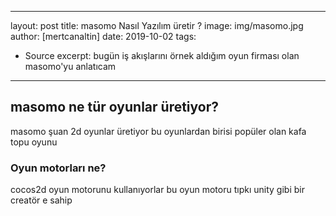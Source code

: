 
---
layout: post
title: masomo Nasıl Yazılım üretir ?
image: img/masomo.jpg
author: [mertcanaltin]
date: 2019-10-02
tags:
  - Source
excerpt: bugün iş akışlarını örnek aldığım oyun firması olan masomo'yu anlatıcam 
---

## __masomo ne tür oyunlar üretiyor?__
masomo şuan 2d oyunlar üretiyor bu oyunlardan birisi popüler olan kafa topu oyunu 

### Oyun motorları ne?
cocos2d oyun motorunu kullanıyorlar bu oyun motoru tıpkı unity gibi bir creatör e sahip 

